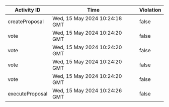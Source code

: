 | Activity ID | Time | Violation |
| --- | --- | --- |
| createProposal | Wed, 15 May 2024 10:24:18 GMT | false |
| vote | Wed, 15 May 2024 10:24:20 GMT | false |
| vote | Wed, 15 May 2024 10:24:20 GMT | false |
| vote | Wed, 15 May 2024 10:24:20 GMT | false |
| vote | Wed, 15 May 2024 10:24:20 GMT | false |
| executeProposal | Wed, 15 May 2024 10:24:26 GMT | false |